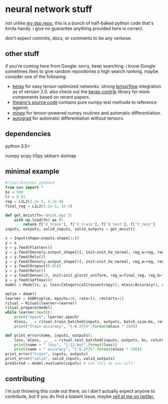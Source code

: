 # neural network stuff

not unlike [my dsp repo,](https://github.com/notwa/dsp)
this is a bunch of half-baked python code that's kinda handy.
i give no guarantee anything provided here is correct.

don't expect commits, docs, or comments to be any verbose.

## other stuff

if you're coming here from Google: sorry, keep searching.
i know Google sometimes likes to give random repositories a high search ranking.
maybe consider one of the following:

* [keras](https://github.com/fchollet/keras)
  for easy tensor-optimized networks.
  strong [tensorflow](http://tensorflow.org) integration as of version 2.0.
  also check out the
  [keras-contrib](https://github.com/farizrahman4u/keras-contrib)
  library for more components based on recent papers.
* [theano's source code](https://github.com/Theano/theano/blob/master/theano/tensor/nnet/nnet.py)
  contains pure numpy test methods to reference against.
* [minpy](https://github.com/dmlc/minpy)
  for tensor-powered numpy routines and automatic differentiation.
* [autograd](https://github.com/HIPS/autograd)
  for automatic differentiation without tensors.

## dependencies

python 3.5+

numpy scipy h5py sklearn dotmap

## minimal example

```python
#!/usr/bin/env python3
from onn import *
bs = 500
lr = 0.01
reg = L1L2(3.2e-5, 3.2e-4)
final_reg = L1L2(3.2e-5, 1e-3)

def get_mnist(fn='mnist.npz'):
    with np.load(fn) as f:
        return f['X_train'], f['Y_train'], f['X_test'], f['Y_test']
inputs, outputs, valid_inputs, valid_outputs = get_mnist()

x = Input(shape=inputs.shape[1:])
y = x
y = y.feed(Flatten())
y = y.feed(Dense(y.output_shape[0], init=init_he_normal, reg_w=reg, reg_b=reg))
y = y.feed(Relu())
y = y.feed(Dense(y.output_shape[0], init=init_he_normal, reg_w=reg, reg_b=reg))
y = y.feed(Dropout(0.05))
y = y.feed(Relu())
y = y.feed(Dense(10, init=init_glorot_uniform, reg_w=final_reg, reg_b=final_reg))
y = y.feed(Softmax())
model = Model(x, y, loss=CategoricalCrossentropy(), mloss=Accuracy(), unsafe=True)

optim = Adam()
learner = SGDR(optim, epochs=20, rate=lr, restarts=1)
ritual = Ritual(learner=learner)
ritual.prepare(model)
while learner.next():
    print("epoch", learner.epoch)
    mloss, _ = ritual.train_batched(inputs, outputs, batch_size=bs, return_losses=True)
    print("train accuracy", "{:6.2f}%".format(mloss * 100))

def print_error(name, inputs, outputs):
    loss, mloss, _, _ = ritual.test_batched(inputs, outputs, bs, return_losses='both')
    print(name + " loss", "{:12.6e}".format(loss))
    print(name + " accuracy", "{:6.2f}%".format(mloss * 100))
print_error("train", inputs, outputs)
print_error("valid", valid_inputs, valid_outputs)
predicted = model.evaluate(inputs) # use this as you will!
```

## contributing

i'm just throwing this code out there,
so i don't actually expect anyone to contribute,
*but* if you do find a blatant issue,
maybe [yell at me on twitter.](https://twitter.com/antiformant)
